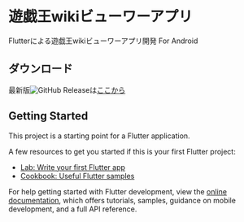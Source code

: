 # 遊戯王wikiビューワーアプリ

Flutterによる遊戯王wikiビューワーアプリ開発
For Android

## ダウンロード
最新版![GitHub Release](https://img.shields.io/github/v/release/leleleno/viewer_app)は[ここから](https://github/leleleno/viewer_app/release/latest "latest release")


## Getting Started

This project is a starting point for a Flutter application.

A few resources to get you started if this is your first Flutter project:

- [Lab: Write your first Flutter app](https://docs.flutter.dev/get-started/codelab)
- [Cookbook: Useful Flutter samples](https://docs.flutter.dev/cookbook)

For help getting started with Flutter development, view the
[online documentation](https://docs.flutter.dev/), which offers tutorials,
samples, guidance on mobile development, and a full API reference.
